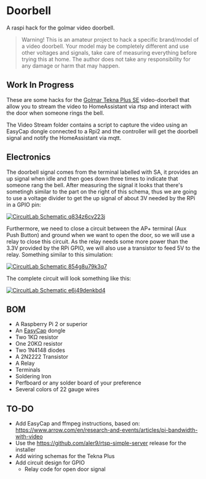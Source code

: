 # Doorbell

A raspi hack for the golmar video doorbell.

> Warning! This is an amateur project to hack a specific brand/model of a video doorbell. Your model may be completely different and use other voltages and signals, take care of measuring everything before trying this at home. The author does not take any responsibility for any damage or harm that may happen.

Work In Progress
---

These are some hacks for the [Golmar Tekna Plus SE][teknaplusse] video-doorbell that allow you to stream the video to HomeAssistant via rtsp and interact with the door when someone rings the bell.

The Video Stream folder contains a script to capture the video using an EasyCap dongle connected to a Rpi2 and the controller will get the doorbell signal and notify the HomeAssistant via mqtt.

Electronics
---

The doorbell signal comes from the terminal labelled with SA, it provides an up signal when idle and then goes down three times to indicate that someone rang the bell. After measuring the signal it looks that there's sometingh similar to the part on the right of this schema, thus we are going to use a voltage divider to get the up signal of about 3V needed by the RPi in a GPIO pin:

[![CircuitLab Schematic q834z6cv223j](https://www.circuitlab.com/circuit/q834z6cv223j/screenshot/540x405/)](https://www.circuitlab.com/circuit/q834z6cv223j/golmar-aux-bell-gpio-simulator/)

Furthermore, we need to close a circuit between the AP+ terminal (Aux Push Button) and ground when we want to open the door, so we will use a relay to close this circuit. As the relay needs some more power than the 3.3V provided by the RPi GPIO, we will also use a transistor to feed 5V to the relay. Something similar to this simulation:

[![CircuitLab Schematic 854g8u79k3q7](https://www.circuitlab.com/circuit/854g8u79k3q7/screenshot/540x405/)](https://www.circuitlab.com/circuit/854g8u79k3q7/rpi-relay/)

The complete circuit will look something like this:

[![CircuitLab Schematic e6j49denkbd4](https://www.circuitlab.com/circuit/e6j49denkbd4/screenshot/540x405/)](https://www.circuitlab.com/circuit/e6j49denkbd4/video-doorbell-circuit/)

BOM
---

 * A Raspberry Pi 2 or superior
 * An [EasyCap](https://linuxtv.org/wiki/index.php/Easycap) dongle
 * Two 1K&Omega; resistor
 * One 20K&Omega; resistor
 * Two 1N4148 diodes
 * A 2N2222 Transistor
 * A Relay
 * Terminals
 * Soldering Iron
 * Perfboard or any solder board of your preference
 * Several colors of 22 gauge wires


TO-DO
---

* Add EasyCap and ffmpeg instructions, based on: https://www.arrow.com/en/research-and-events/articles/pi-bandwidth-with-video
* Use the https://github.com/aler9/rtsp-simple-server release for the installer
* Add wiring schemas for the Tekna Plus
* Add circuit design for GPIO
  * Relay code for open door signal




[teknaplusse]: https://www.golmar.es/productos/monitor-color-con-pantalla-de-3,5-tekna-plus-se
